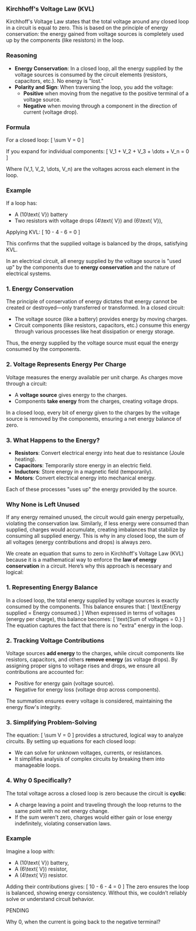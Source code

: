 ### Kirchhoff's Voltage Law (KVL)

Kirchhoff's Voltage Law states that the total voltage around any closed loop in a circuit is equal to zero. This is based on the principle of energy conservation: the energy gained from voltage sources is completely used up by the components (like resistors) in the loop.

### Reasoning
- **Energy Conservation**: In a closed loop, all the energy supplied by the voltage sources is consumed by the circuit elements (resistors, capacitors, etc.). No energy is "lost."
- **Polarity and Sign**: When traversing the loop, you add the voltage:
  - **Positive** when moving from the negative to the positive terminal of a voltage source.
  - **Negative** when moving through a component in the direction of current (voltage drop).

### Formula
For a closed loop:
\[
\sum V = 0
\]

If you expand for individual components:
\[
V_1 + V_2 + V_3 + \dots + V_n = 0
\]

Where \(V_1, V_2, \dots, V_n\) are the voltages across each element in the loop.

### Example
If a loop has:
- A \(10\text{ V}\) battery
- Two resistors with voltage drops \(4\text{ V}\) and \(6\text{ V}\),

Applying KVL:
\[
10 - 4 - 6 = 0
\]

This confirms that the supplied voltage is balanced by the drops, satisfying KVL.

In an electrical circuit, all energy supplied by the voltage source is "used up" by the components due to **energy conservation** and the nature of electrical systems.

### 1. **Energy Conservation**
The principle of conservation of energy dictates that energy cannot be created or destroyed—only transferred or transformed. In a closed circuit:
- The voltage source (like a battery) provides energy by moving charges.
- Circuit components (like resistors, capacitors, etc.) consume this energy through various processes like heat dissipation or energy storage.

Thus, the energy supplied by the voltage source must equal the energy consumed by the components.

### 2. **Voltage Represents Energy Per Charge**
Voltage measures the energy available per unit charge. As charges move through a circuit:
- A **voltage source** gives energy to the charges.
- Components **take energy** from the charges, creating voltage drops.

In a closed loop, every bit of energy given to the charges by the voltage source is removed by the components, ensuring a net energy balance of zero.

### 3. **What Happens to the Energy?**
- **Resistors**: Convert electrical energy into heat due to resistance (Joule heating).
- **Capacitors**: Temporarily store energy in an electric field.
- **Inductors**: Store energy in a magnetic field (temporarily).
- **Motors**: Convert electrical energy into mechanical energy.

Each of these processes "uses up" the energy provided by the source.

### Why None is Left Unused
If any energy remained unused, the circuit would gain energy perpetually, violating the conservation law. Similarly, if less energy were consumed than supplied, charges would accumulate, creating imbalances that stabilize by consuming all supplied energy. This is why in any closed loop, the sum of all voltages (energy contributions and drops) is always zero.

We create an equation that sums to zero in Kirchhoff's Voltage Law (KVL) because it is a mathematical way to enforce the **law of energy conservation** in a circuit. Here’s why this approach is necessary and logical:

### 1. **Representing Energy Balance**
In a closed loop, the total energy supplied by voltage sources is exactly consumed by the components. This balance ensures that:
\[
\text{Energy supplied = Energy consumed.}
\]
When expressed in terms of voltages (energy per charge), this balance becomes:
\[
\text{Sum of voltages = 0.}
\]
The equation captures the fact that there is no "extra" energy in the loop.

### 2. **Tracking Voltage Contributions**
Voltage sources **add energy** to the charges, while circuit components like resistors, capacitors, and others **remove energy** (as voltage drops). By assigning proper signs to voltage rises and drops, we ensure all contributions are accounted for:
- Positive for energy gain (voltage source).
- Negative for energy loss (voltage drop across components).

The summation ensures every voltage is considered, maintaining the energy flow's integrity.

### 3. **Simplifying Problem-Solving**
The equation:
\[
\sum V = 0
\]
provides a structured, logical way to analyze circuits. By setting up equations for each closed loop:
- We can solve for unknown voltages, currents, or resistances.
- It simplifies analysis of complex circuits by breaking them into manageable loops.

### 4. **Why 0 Specifically?**
The total voltage across a closed loop is zero because the circuit is **cyclic**:
- A charge leaving a point and traveling through the loop returns to the same point with no net energy change.
- If the sum weren't zero, charges would either gain or lose energy indefinitely, violating conservation laws.

### Example
Imagine a loop with:
- A \(10\text{ V}\) battery,
- A \(6\text{ V}\) resistor,
- A \(4\text{ V}\) resistor.

Adding their contributions gives:
\[
10 - 6 - 4 = 0
\]
The zero ensures the loop is balanced, showing energy consistency. Without this, we couldn’t reliably solve or understand circuit behavior.

PENDING

Why 0, when the current is going back to the negative terminal?